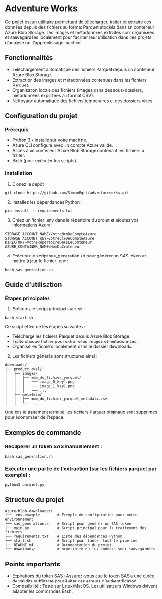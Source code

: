 # Adventure Works

Ce projet est un utilitaire permettant de télécharger, traiter et extraire des données depuis des fichiers au format Parquet stockés dans un conteneur Azure Blob Storage. Les images et métadonnées extraites sont organisées et sauvegardées localement pour faciliter leur utilisation dans des projets d’analyse ou d’apprentissage machine.

## Fonctionnalités
* Téléchargement automatique des fichiers Parquet depuis un conteneur Azure Blob Storage.
* Extraction des images et métadonnées contenues dans les fichiers Parquet.
* Organisation locale des fichiers (images dans des sous-dossiers, métadonnées exportées au format CSV).
* Nettoyage automatique des fichiers temporaires et des dossiers vides.

## Configuration du projet
### Prérequis
* Python 3.x installé sur votre machine.
* Azure CLI configuré avec un compte Azure valide.
* Accès à un conteneur Azure Blob Storage contenant les fichiers à traiter.
* Bash (pour exécuter les scripts).

### Installation
1. Clonez le dépôt
```
git clone https://github.com/SimonRqrt/adventureworks.git
```

2. Installez les dépendances Python :

```
pip install -r requirements.txt
```

3. Créez un fichier .env dans le répertoire du projet et ajoutez vos informations Azure :

```
STORAGE_ACCOUNT_NAME=VotreNomDeCompteAzure
STORAGE_ACCOUNT_KEY=VotreCléDeCompteAzure
DIRECTORY=VotreRépertoireDansLeConteneur
AZURE_CONTAINER_NAME=NomDuConteneur
```

4. Exécutez le script sas_generation.sh pour générer un SAS token et mettre à jour le fichier .env :

```
bash sas_generation.sh
```

## Guide d'utilisation
### Étapes principales
1. Exécutez le script principal start.sh :
```
bash start.sh
```

Ce script effectue les étapes suivantes :

- Télécharge les fichiers Parquet depuis Azure Blob Storage.
- Traite chaque fichier pour extraire les images et métadonnées.
- Organise les fichiers localement dans le dossier downloads.

2. Les fichiers générés sont structurés ainsi :

```
downloads/
├── product_eval/
│   ├── images/
│   │   ├── nom_du_fichier_parquet/
│   │   │   ├── image_0_key1.png
│   │   │   ├── image_1_key2.png
│   │   │   └── ...
│   ├── metadata/
│   │   ├── nom_du_fichier_parquet_metadata.csv
│   │   └── ...
```

Une fois le traitement terminé, les fichiers Parquet originaux sont supprimés pour économiser de l’espace.

## Exemples de commande
### Récupérer un token SAS manuellement :
```
bash sas_generation.sh
```
### Exécuter une partie de l'extraction (sur les fichiers parquet par exemple) :
```
python3 parquet.py
```

## Structure du projet
```
azure-blob-downloader/
├── .env.example        # Exemple de configuration pour votre environnement
├── sas_generation.sh   # Script pour générer un SAS token
├── main.py             # Script principal pour le traitement des fichiers
├── requirements.txt    # Liste des dépendances Python
├── start.sh            # Script pour lancer tout le pipeline
├── README.md           # Documentation du projet
└── downloads/          # Répertoire où les données sont sauvegardées
```

## Points importants
- Expirations du token SAS : Assurez-vous que le token SAS a une durée de validité suffisante pour éviter des erreurs d’authentification.
- Compatibilité : Testé sur Linux/MacOS. Les utilisateurs Windows doivent adapter les commandes Bash.
